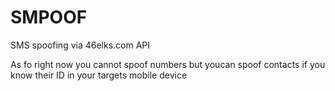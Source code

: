 # SMPOOF
SMS spoofing via 46elks.com API

As fo right now you cannot spoof numbers but youcan spoof contacts if you know their ID in your targets mobile device
